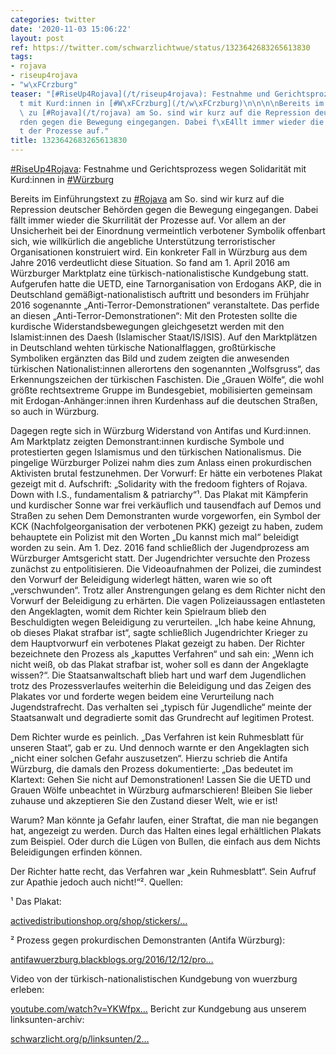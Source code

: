 ```yaml
---
categories: twitter
date: '2020-11-03 15:06:22'
layout: post
ref: https://twitter.com/schwarzlichtwue/status/1323642683265613830
tags:
- rojava
- riseup4rojava
- "w\xFCrzburg"
teaser: "[#RiseUp4Rojava](/t/riseup4rojava): Festnahme und Gerichtsprozess wegen Solidarit\xE4\
  t mit Kurd:innen in [#W\xFCrzburg](/t/w\xFCrzburg)\n\n\n\nBereits im Einf\xFChrungstext\
  \ zu [#Rojava](/t/rojava) am So. sind wir kurz auf die Repression deutscher Beh\xF6\
  rden gegen die Bewegung eingegangen. Dabei f\xE4llt immer wieder die Skurrilit\xE4\
  t der Prozesse auf."
title: 1323642683265613830
---
```

[#RiseUp4Rojava](/t/riseup4rojava): Festnahme und Gerichtsprozess wegen Solidarität mit Kurd:innen in [#Würzburg](/t/würzburg)



Bereits im Einführungstext zu [#Rojava](/t/rojava) am So. sind wir kurz auf die Repression deutscher Behörden gegen die Bewegung eingegangen. Dabei fällt immer wieder die Skurrilität der Prozesse auf.
Vor allem an der Unsicherheit bei der Einordnung vermeintlich verbotener Symbolik offenbart sich, wie willkürlich die angebliche Unterstützung terroristischer Organisationen konstruiert wird. Ein konkreter Fall in Würzburg aus dem Jahre 2016 verdeutlicht diese Situation.
So fand am 1. April 2016 am Würzburger Marktplatz eine türkisch-nationalistische Kundgebung statt. Aufgerufen hatte die UETD, eine Tarnorganisation von Erdogans AKP, die in Deutschland gemäßigt-nationalistisch auftritt und besonders im Frühjahr 2016 sogenannte
„Anti-Terror-Demonstrationen“ veranstaltete. Das perfide an diesen „Anti-Terror-Demonstrationen“: Mit den Protesten sollte die kurdische Widerstandsbewegungen gleichgesetzt werden mit den Islamist:innen des Daesh (Islamischer Staat/IS/ISIS).
Auf den Marktplätzen in Deutschland wehten türkische Nationalflaggen, großtürkische Symboliken ergänzten das Bild und zudem zeigten die anwesenden türkischen Nationalist:innen allerortens den sogenannten „Wolfsgruss“, das Erkennungszeichen der türkischen Faschisten.
Die „Grauen Wölfe“, die wohl größte rechtsextreme Gruppe im Bundesgebiet, mobilisierten gemeinsam mit Erdogan-Anhänger:innen ihren Kurdenhass auf die deutschen Straßen, so auch in Würzburg.



Dagegen regte sich in Würzburg Widerstand von Antifas und Kurd:innen.
Am Marktplatz zeigten Demonstrant:innen kurdische Symbole und protestierten gegen Islamismus und den türkischen Nationalismus. Die pingelige Würzburger Polizei nahm dies zum Anlass einen prokurdischen Aktivisten brutal festzunehmen.
Der Vorwurf: Er hätte ein verbotenes Plakat gezeigt mit d. Aufschrift: „Solidarity with the fredoom fighters of Rojava. Down with I.S., fundamentalism &amp; patriarchy“¹. Das Plakat mit Kämpferin und kurdischer Sonne war frei verkäuflich und tausendfach auf Demos und Straßen zu sehen
Dem Demonstranten wurde vorgeworfen, ein Symbol der KCK (Nachfolgeorganisation der verbotenen PKK) gezeigt zu haben, zudem behauptete ein Polizist mit den Worten „Du kannst mich mal“ beleidigt worden zu sein.
Am 1. Dez. 2016 fand schließlich der Jugendprozess am Würzburger Amtsgericht statt. Der Jugendrichter versuchte den Prozess zunächst zu entpolitisieren. Die Videoaufnahmen der Polizei, die zumindest den Vorwurf der Beleidigung widerlegt hätten, waren wie so oft „verschwunden“.
Trotz aller Anstrengungen gelang es dem Richter nicht den Vorwurf der Beleidigung zu erhärten. Die vagen Polizeiaussagen entlasteten den Angeklagten, womit dem Richter kein Spielraum blieb den Beschuldigten wegen Beleidigung zu verurteilen.
„Ich habe keine Ahnung, ob dieses Plakat strafbar ist“, sagte schließlich Jugendrichter Krieger zu dem Hauptvorwurf ein verbotenes Plakat gezeigt zu haben. Der Richter bezeichnete den Prozess als „kaputtes Verfahren“ und sah ein: „Wenn ich nicht weiß, ob das Plakat strafbar ist, woher soll es dann der Angeklagte wissen?“. Die Staatsanwaltschaft blieb hart und warf dem Jugendlichen trotz des Prozessverlaufes weiterhin die Beleidigung und das Zeigen des Plakates vor und forderte wegen beidem eine Verurteilung nach Jugendstrafrecht.
Das verhalten sei „typisch für Jugendliche“ meinte der Staatsanwalt und degradierte somit das Grundrecht auf legitimen Protest. 



Dem Richter wurde es peinlich. „Das Verfahren ist kein Ruhmesblatt für unseren Staat“, gab er zu.
Und dennoch warnte er den Angeklagten sich „nicht einer solchen Gefahr auszusetzen“. Hierzu schrieb die Antifa Würzburg, die damals den Prozess dokumentierte: „Das bedeutet im Klartext: Gehen Sie nicht auf Demonstrationen!
Lassen Sie die UETD und Grauen Wölfe unbeachtet in Würzburg aufmarschieren! Bleiben Sie lieber zuhause und akzeptieren Sie den Zustand dieser Welt, wie er ist!

Warum? Man könnte ja Gefahr laufen, einer Straftat, die man nie begangen hat, angezeigt zu werden.
Durch das Halten eines legal erhältlichen Plakats zum Beispiel. Oder durch die Lügen von Bullen, die einfach aus dem Nichts Beleidigungen erfinden können.

Der Richter hatte recht, das Verfahren war „kein Ruhmesblatt“. Sein Aufruf zur Apathie jedoch auch nicht!“².
Quellen:



¹ Das Plakat:

[activedistributionshop.org/shop/stickers/…](https://www.activedistributionshop.org/shop/stickers/3702-solidarity-with-rojava-sticker.html)



² Prozess gegen prokurdischen Demonstranten (Antifa Würzburg): 

[antifawuerzburg.blackblogs.org/2016/12/12/pro…](https://antifawuerzburg.blackblogs.org/2016/12/12/prozess-gegen-prokurdischen-demonstranten/)



Video von der türkisch-nationalistischen Kundgebung von wuerzburg erleben:

[youtube.com/watch?v=YKWfpx…](https://www.youtube.com/watch?v=YKWfpxZkGoIwith-rojav)
Bericht zur Kundgebung aus unserem linksunten-archiv:

[schwarzlicht.org/p/linksunten/2…](https://schwarzlicht.org/p/linksunten/2016-04-02-wu-bericht-zur-turkisch-nationalistischen-kundgebung.html)